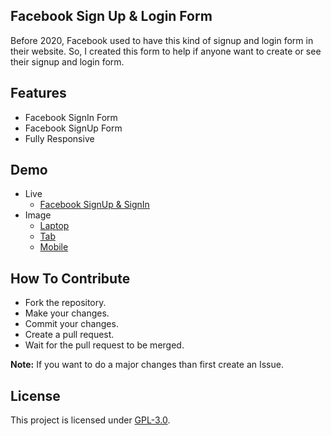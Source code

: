 ## Facebook Sign Up & Login Form 
Before 2020, Facebook used to have this kind of signup and login form in their website. So, I created this form to help if anyone want to create  or see their signup and login form.

## Features
- Facebook SignIn Form
- Facebook SignUp Form
- Fully Responsive

## Demo
- Live
    - [Facebook SignUp & SignIn](https://mrhrifat.github.io/facebook-signup-form)
- Image
    - [Laptop](https://i.ibb.co/VxhqPkk/FB-Sign-Up-01.png)
    - [Tab](https://i.ibb.co/wMQPhzJ/FB-Sign-Up-03.png)
    - [Mobile](https://i.ibb.co/88hRQjf/FB-Sign-Up-02.png)

## How To Contribute
- Fork the repository.
- Make your changes.
- Commit your changes.
- Create a pull request.
- Wait for the pull request to be merged.

**Note:** If you want to do a major changes than first create an Issue.

## License
This project is licensed under [GPL-3.0](https://github.com/mrhrifat/facebook-signup-form/blob/master/LICENSE.md).
